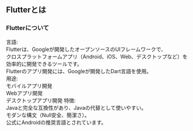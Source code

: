 ## Flutterとは

### Flutterについて

言語:  
Flutterは、Googleが開発したオープンソースのUIフレームワークで、  
クロスプラットフォームアプリ（Android、iOS、Web、デスクトップなど）を効率的に開発できるツールです。  
Flutterのアプリ開発には、Googleが開発したDart言語を使用。  
用途:  
モバイルアプリ開発  
Webアプリ開発  
デスクトップアプリ開発
特徴:  
Javaと完全な互換性があり、Javaの代替として使いやすい。  
モダンな構文（Null安全、簡潔さ）。  
公式にAndroidの推奨言語とされています。
